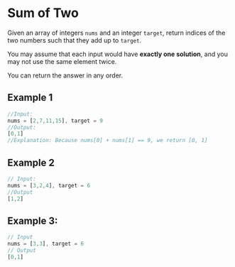 # Sum of Two

Given an array of integers `nums` and an integer `target`, return indices of the two numbers such that they add up to `target`.

You may assume that each input would have **exactly one solution**, and you may not use the same element twice.

You can return the answer in any order.

## Example 1

```js
//Input:
nums = [2,7,11,15], target = 9
//Output: 
[0,1]
//Explanation: Because nums[0] + nums[1] == 9, we return [0, 1]
```

## Example 2

```js
// Input:
nums = [3,2,4], target = 6
//Output
[1,2]
```

## Example 3:

```js
// Input
nums = [3,3], target = 6
// Output
[0,1]
```
